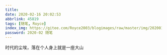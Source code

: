 ```yaml
---
title:
date: 2020-02-16 20:02:53  
abbrlink: 45819
tags: [随笔, Royce]
index_img: https://gitee.com/Royce2003/blogimages/raw/master/img/20200120124718135-01.jpg
password: 2020-02 随笔
---
```


时代的尘埃，落在个人身上就是一座大山
